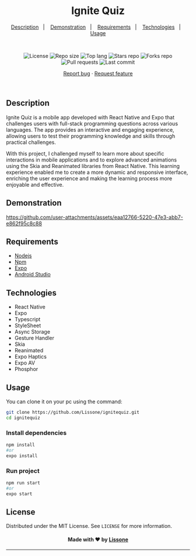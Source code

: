 <h1 align="center">
  Ignite Quiz
</h1>

<p align="center">
  <a href="#description">Description</a>&nbsp;&nbsp;&nbsp;|&nbsp;&nbsp;&nbsp;
  <a href="#demonstration">Demonstration</a>&nbsp;&nbsp;&nbsp;|&nbsp;&nbsp;&nbsp;
  <a href="#requirements">Requirements</a>&nbsp;&nbsp;&nbsp;|&nbsp;&nbsp;&nbsp;
  <a href="#technologies">Technologies</a>&nbsp;&nbsp;&nbsp;|&nbsp;&nbsp;&nbsp;
  <a href="#usage">Usage</a>
</p>
<br />
<p align="center">
  <img src="https://img.shields.io/static/v1?label=license&message=MIT" alt="License">
  <img src="https://img.shields.io/github/repo-size/Lissone/ignitequiz" alt="Repo size" />
  <img src="https://img.shields.io/github/languages/top/Lissone/ignitequiz" alt="Top lang" />
  <img src="https://img.shields.io/github/stars/Lissone/ignitequiz" alt="Stars repo" />
  <img src="https://img.shields.io/github/forks/Lissone/ignitequiz" alt="Forks repo" />
  <img src="https://img.shields.io/github/issues-pr/Lissone/ignitequiz" alt="Pull requests" >
  <img src="https://img.shields.io/github/last-commit/Lissone/ignitequiz" alt="Last commit" />
</p>

<p align="center">
  <a href="https://github.com/Lissone/ignitequiz/issues">Report bug</a>
  ·
  <a href="https://github.com/Lissone/ignitequiz/issues">Request feature</a>
</p>

<br />

## Description

Ignite Quiz is a mobile app developed with React Native and Expo that challenges users with full-stack programming questions across various languages. The app provides an interactive and engaging experience, allowing users to test their programming knowledge and skills through practical challenges.

With this project, I challenged myself to learn more about specific interactions in mobile applications and to explore advanced animations using the Skia and Reanimated libraries from React Native. This learning experience enabled me to create a more dynamic and responsive interface, enriching the user experience and making the learning process more enjoyable and effective.

## Demonstration

https://github.com/user-attachments/assets/eaa12766-5220-47e3-abb7-e862f95c8c88

## Requirements

- [Nodejs](https://nodejs.org/en/)
- [Npm](https://www.npmjs.com/)
- [Expo](https://docs.expo.io/)
- [Android Studio](https://react-native.rocketseat.dev/virtual-devices/android-emulator)

## Technologies

- React Native
- Expo
- Typescript
- StyleSheet
- Async Storage
- Gesture Handler
- Skia
- Reanimated
- Expo Haptics
- Expo AV
- Phosphor

## Usage

You can clone it on your pc using the command:

```bash
git clone https://github.com/Lissone/ignitequiz.git
cd ignitequiz
```

### Install dependencies

```bash
npm install
#or
expo install
```

### Run project

```bash
npm run start
#or
expo start
```

## License

Distributed under the MIT License. See `LICENSE` for more information.

<h4 align="center">
  Made with ❤️ by <a href="https://github.com/Lissone" target="_blank">Lissone</a>
</h4>

<hr />
